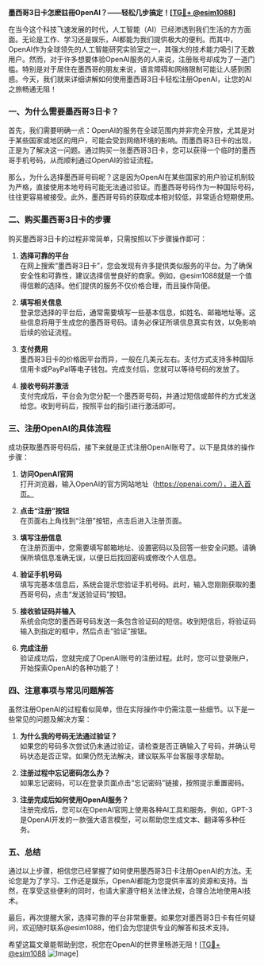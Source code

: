 **墨西哥3日卡怎麽註冊OpenAI？——轻松几步搞定！[[TG💪+ @esim1088](https://t.me/s/esim1088)]**

在当今这个科技飞速发展的时代，人工智能（AI）已经渗透到我们生活的方方面面。无论是工作、学习还是娱乐，AI都能为我们提供极大的便利。而其中，OpenAI作为全球领先的人工智能研究实验室之一，其强大的技术能力吸引了无数用户。然而，对于许多想要体验OpenAI服务的人来说，注册账号却成为了一道门槛。特别是对于居住在墨西哥的朋友来说，语言障碍和网络限制可能让人感到困惑。今天，我们就来详细讲解如何使用墨西哥3日卡轻松注册OpenAI，让您的AI之旅畅通无阻！

### 一、为什么需要墨西哥3日卡？

首先，我们需要明确一点：OpenAI的服务在全球范围内并非完全开放，尤其是对于某些国家或地区的用户，可能会受到网络环境的影响。而墨西哥3日卡的出现，正是为了解决这一问题。通过购买一张墨西哥3日卡，您可以获得一个临时的墨西哥手机号码，从而顺利通过OpenAI的验证流程。

那么，为什么选择墨西哥号码呢？这是因为OpenAI在某些国家的用户验证机制较为严格，直接使用本地号码可能无法通过验证。而墨西哥号码作为一种国际号码，往往更容易被接受。此外，墨西哥号码的获取成本相对较低，非常适合短期使用。

### 二、购买墨西哥3日卡的步骤

购买墨西哥3日卡的过程非常简单，只需按照以下步骤操作即可：

1. **选择可靠的平台**  
   在网上搜索“墨西哥3日卡”，您会发现有许多提供类似服务的平台。为了确保安全性和可靠性，建议选择信誉良好的商家。例如，@esim1088就是一个值得信赖的选择。他们提供的服务不仅价格合理，而且操作简便。

2. **填写相关信息**  
   登录您选择的平台后，通常需要填写一些基本信息，如姓名、邮箱地址等。这些信息将用于生成您的墨西哥号码。请务必保证所填信息真实有效，以免影响后续的验证流程。

3. **支付费用**  
   墨西哥3日卡的价格因平台而异，一般在几美元左右。支付方式支持多种国际信用卡或PayPal等电子钱包。完成支付后，您就可以等待号码的发放了。

4. **接收号码并激活**  
   支付完成后，平台会为您分配一个墨西哥号码，并通过短信或邮件的方式发送给您。收到号码后，按照平台的指引进行激活即可。

### 三、注册OpenAI的具体流程

成功获取墨西哥号码后，接下来就是正式注册OpenAI账号了。以下是具体的操作步骤：

1. **访问OpenAI官网**  
   打开浏览器，输入OpenAI的官方网站地址（https://openai.com/），进入首页。

2. **点击“注册”按钮**  
   在页面右上角找到“注册”按钮，点击后进入注册页面。

3. **填写注册信息**  
   在注册页面中，您需要填写邮箱地址、设置密码以及回答一些安全问题。请确保所填信息准确无误，以便日后找回密码或修改个人信息。

4. **验证手机号码**  
   填写完基本信息后，系统会提示您验证手机号码。此时，输入您刚刚获取的墨西哥号码，点击“发送验证码”按钮。

5. **接收验证码并输入**  
   系统会向您的墨西哥号码发送一条包含验证码的短信。收到短信后，将验证码输入到指定的框中，然后点击“验证”按钮。

6. **完成注册**  
   验证成功后，您就完成了OpenAI账号的注册过程。此时，您可以登录账户，开始探索OpenAI的各种功能了！

### 四、注意事项与常见问题解答

虽然注册OpenAI的过程看似简单，但在实际操作中仍需注意一些细节。以下是一些常见的问题及解决方案：

1. **为什么我的号码无法通过验证？**  
   如果您的号码多次尝试仍未通过验证，请检查是否正确输入了号码，并确认号码状态是否正常。如果仍然无法解决，建议联系平台客服寻求帮助。

2. **注册过程中忘记密码怎么办？**  
   如果忘记密码，可以在登录页面点击“忘记密码”链接，按照提示重置密码。

3. **注册完成后如何使用OpenAI服务？**  
   注册完成后，您可以在OpenAI官网上使用各种AI工具和服务。例如，GPT-3是OpenAI开发的一款强大语言模型，可以帮助您生成文本、翻译等多种任务。

### 五、总结

通过以上步骤，相信您已经掌握了如何使用墨西哥3日卡注册OpenAI的方法。无论您是为了学习、工作还是娱乐，OpenAI都能为您提供丰富的资源和支持。当然，在享受这些便利的同时，也请大家遵守相关法律法规，合理合法地使用AI技术。

最后，再次提醒大家，选择可靠的平台非常重要。如果您对墨西哥3日卡有任何疑问，欢迎随时联系@esim1088，他们会为您提供专业的解答和技术支持。

希望这篇文章能帮助到您，祝您在OpenAI的世界里畅游无阻！[[TG💪+ @esim1088](https://t.me/s/esim1088) ![Image](https://i.postimg.cc/4NQfJmqS/Snipaste-2025-05-13-00-14-12.png)]